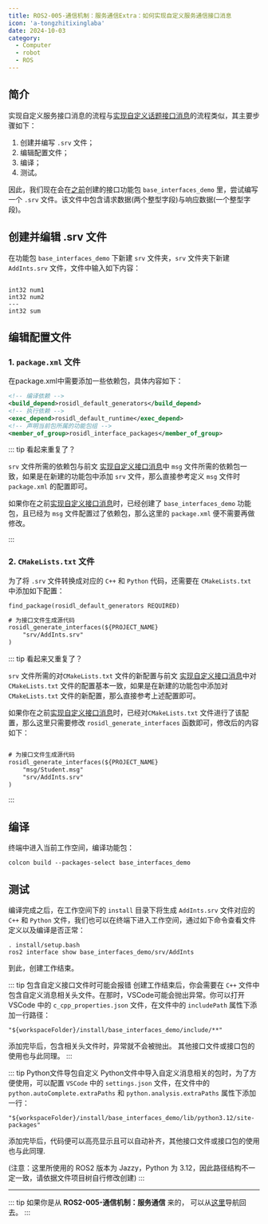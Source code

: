 ```yaml
---
title: ROS2-005-通信机制：服务通信Extra：如何实现自定义服务通信接口消息
icon: 'a-tongzhitixinglaba'
date: 2024-10-03
category:
  - Computer
  - robot
  - ROS
---
```


## 简介

实现自定义服务接口消息的流程与[实现自定义话题接口消息](./2024_09_25.md)的流程类似，其主要步骤如下：

1. 创建并编写 `.srv` 文件；
2. 编辑配置文件；
3. 编译；
4. 测试。

因此，我们现在会在[之前](./2024_10_03.md#准备工作)创建的接口功能包 `base_interfaces_demo` 里，尝试编写一个 `.srv` 文件。该文件中包含请求数据(两个整型字段)与响应数据(一个整型字段)。

## 创建并编辑 .srv 文件

在功能包 `base_interfaces_demo` 下新建 `srv` 文件夹，`srv` 文件夹下新建 `AddInts.srv` 文件，文件中输入如下内容：

```srv

int32 num1
int32 num2
---
int32 sum

```

## 编辑配置文件

### 1. `package.xml` 文件

在package.xml中需要添加一些依赖包，具体内容如下：

```xml
<!-- 编译依赖 -->
<build_depend>rosidl_default_generators</build_depend>
<!-- 执行依赖 -->
<exec_depend>rosidl_default_runtime</exec_depend>
<!-- 声明当前包所属的功能包组 -->
<member_of_group>rosidl_interface_packages</member_of_group>
```

::: tip 看起来重复了？

`srv` 文件所需的依赖包与前文 [实现自定义接口消息](./2024_09_25.md#编辑配置文件)中 `msg` 文件所需的依赖包一致，如果是在新建的功能包中添加 `srv` 文件，那么直接参考定义 `msg` 文件时 `package.xml` 的配置即可。

如果你在之前[实现自定义接口消息](./2024_09_25.md#编辑配置文件)时，已经创建了 `base_interfaces_demo` 功能包，且已经为 `msg` 文件配置过了依赖包，那么这里的 `package.xml` 便不需要再做修改。

:::

### 2. `CMakeLists.txt` 文件

为了将 `.srv` 文件转换成对应的 `C++` 和 `Python` 代码，还需要在 `CMakeLists.txt` 中添加如下配置：

```txt
find_package(rosidl_default_generators REQUIRED)

# 为接口文件生成源代码
rosidl_generate_interfaces(${PROJECT_NAME}
    "srv/AddInts.srv"
) 
```

::: tip 看起来又重复了？

`srv` 文件所需的对`CMakeLists.txt` 文件的新配置与前文 [实现自定义接口消息](./2024_09_25.md#编辑配置文件)中对`CMakeLists.txt` 文件的配置基本一致，如果是在新建的功能包中添加对`CMakeLists.txt` 文件的新配置，那么直接参考上述配置即可。

如果你在之前[实现自定义接口消息](./2024_09_25.md#编辑配置文件)时，已经对`CMakeLists.txt` 文件进行了该配置，那么这里只需要修改 `rosidl_generate_interfaces` 函数即可，修改后的内容如下：

```txt

# 为接口文件生成源代码
rosidl_generate_interfaces(${PROJECT_NAME}
    "msg/Student.msg"
    "srv/AddInts.srv"
) 
```

:::

## 编译

终端中进入当前工作空间，编译功能包：

```shell
colcon build --packages-select base_interfaces_demo
```

## 测试

编译完成之后，在工作空间下的 `install` 目录下将生成 `AddInts.srv` 文件对应的 `C++` 和 `Python` 文件，我们也可以在终端下进入工作空间，通过如下命令查看文件定义以及编译是否正常：

```shell
. install/setup.bash
ros2 interface show base_interfaces_demo/srv/AddInts
```

到此，创建工作结束。

::: tip 包含自定义接口文件时可能会报错
创建工作结束后，你会需要在 `C++` 文件中包含自定义消息相关头文件。在那时，VSCode可能会抛出异常。你可以打开 VSCode 中的 `c_cpp_properties.json` 文件，在文件中的 `includePath` 属性下添加一行路径：

`"${workspaceFolder}/install/base_interfaces_demo/include/**"`

添加完毕后，包含相关头文件时，异常就不会被抛出。
其他接口文件或接口包的使用也与此同理。
:::

::: tip Python文件导包自定义
Python文件中导入自定义消息相关的包时，为了方便使用，可以配置 `VSCode` 中的 `settings.json` 文件，在文件中的 `python.autoComplete.extraPaths` 和 `python.analysis.extraPaths` 属性下添加一行：

`"${workspaceFolder}/install/base_interfaces_demo/lib/python3.12/site-packages"`

添加完毕后，代码便可以高亮显示且可以自动补齐，其他接口文件或接口包的使用也与此同理.

(注意：这里所使用的 ROS2 版本为 Jazzy，Python 为 3.12，因此路径结构不一定一致，请依据文件项目树自行修改创建)
:::

---

::: tip
如果你是从 **ROS2-005-通信机制：服务通信** 来的， 可以从[这里](./2024_10_03.md#准备工作)导航回去。
:::
